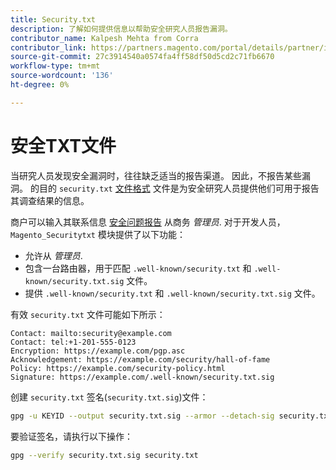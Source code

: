 ```yaml
---
title: Security.txt
description: 了解如何提供信息以帮助安全研究人员报告漏洞。
contributor_name: Kalpesh Mehta from Corra
contributor_link: https://partners.magento.com/portal/details/partner/id/70/
source-git-commit: 27c3914540a0574fa4ff58df50d5cd2c71fb6670
workflow-type: tm+mt
source-wordcount: '136'
ht-degree: 0%

---
```



# 安全TXT文件

当研究人员发现安全漏洞时，往往缺乏适当的报告渠道。 因此，不报告某些漏洞。 的目的 `security.txt` [文件格式](https://datatracker.ietf.org/doc/html/draft-foudil-securitytxt-09) 文件是为安全研究人员提供他们可用于报告其调查结果的信息。

商户可以输入其联系信息 [安全问题报告](https://docs.magento.com/user-guide/stores/security-issue-reporting.html) 从商务 _管理员_. 对于开发人员， `Magento_Securitytxt` 模块提供了以下功能：

- 允许从 _管理员_.
- 包含一台路由器，用于匹配 `.well-known/security.txt` 和 `.well-known/security.txt.sig` 文件。
- 提供 `.well-known/security.txt` 和 `.well-known/security.txt.sig` 文件。

有效 `security.txt` 文件可能如下所示：

```text
Contact: mailto:security@example.com
Contact: tel:+1-201-555-0123
Encryption: https://example.com/pgp.asc
Acknowledgement: https://example.com/security/hall-of-fame
Policy: https://example.com/security-policy.html
Signature: https://example.com/.well-known/security.txt.sig
```

创建 `security.txt` 签名(`security.txt.sig`)文件：

```bash
gpg -u KEYID --output security.txt.sig --armor --detach-sig security.txt
```

要验证签名，请执行以下操作：

```bash
gpg --verify security.txt.sig security.txt
```
